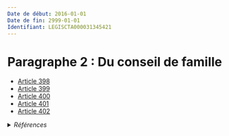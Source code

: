 ```yaml
---
Date de début: 2016-01-01
Date de fin: 2999-01-01
Identifiant: LEGISCTA000031345421
---
```


<h1>Paragraphe 2 : Du conseil de famille</h1>

- [Article 398](article_398.md)
- [Article 399](article_399.md)
- [Article 400](article_400.md)
- [Article 401](article_401.md)
- [Article 402](article_402.md)

<details>
  <summary><em>Références</em></summary>

  <h2>Articles faisant référence à la section</h2>
  
  <ul>
    <li>
      <a href="https://legal.tricoteuses.fr//redirection/LEGIARTI000031322336?vers=git&vers=legifrance">Ordonnance n° 2015-1288 du 15 octobre 2015 portant simplification et modernisation du droit de la famille - article 4 ENTIEREMENT_MODIF</a> DEPLACE source
    </li>
  </ul>
</details>
